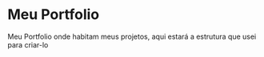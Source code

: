 # Meu Portfolio
Meu Portfolio onde habitam meus projetos, aqui estará a estrutura que usei para criar-lo
